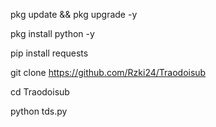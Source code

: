 pkg update && pkg upgrade -y

pkg install python -y

pip install requests

git clone https://github.com/Rzki24/Traodoisub

cd Traodoisub

python tds.py

